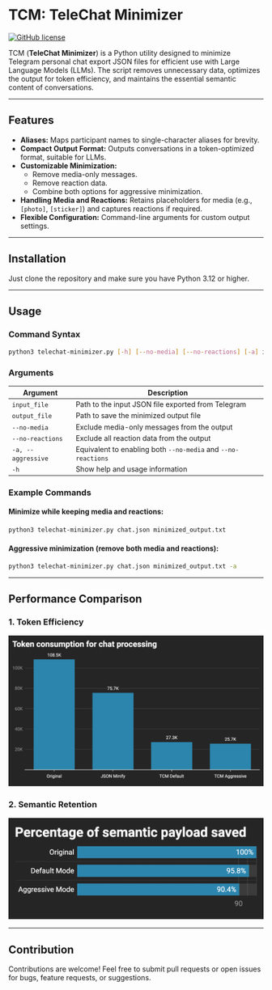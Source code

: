 # TCM: TeleChat Minimizer
[![GitHub license](https://img.shields.io/badge/license-BSD%202--Clause-blue.svg)](https://raw.githubusercontent.com/andr13/telechat-minimizer/refs/heads/master/LICENSE)

TCM (**TeleChat Minimizer**) is a Python utility designed to minimize Telegram personal chat export JSON files for efficient use with Large Language Models (LLMs). The script removes unnecessary data, optimizes the output for token efficiency, and maintains the essential semantic content of conversations.

---

## Features

- **Aliases:** Maps participant names to single-character aliases for brevity.
- **Compact Output Format:** Outputs conversations in a token-optimized format, suitable for LLMs.
- **Customizable Minimization:**
  - Remove media-only messages.
  - Remove reaction data.
  - Combine both options for aggressive minimization.
- **Handling Media and Reactions:** Retains placeholders for media (e.g., `[photo]`, `[sticker]`) and captures reactions if required.
- **Flexible Configuration:** Command-line arguments for custom output settings.

---

## Installation

Just clone the repository and make sure you have Python 3.12 or higher.

---

## Usage

### Command Syntax
```bash
python3 telechat-minimizer.py [-h] [--no-media] [--no-reactions] [-a] input_file output_file
```

### Arguments
| Argument         | Description                                                                 |
|------------------|-----------------------------------------------------------------------------|
| `input_file`     | Path to the input JSON file exported from Telegram                        |
| `output_file`    | Path to save the minimized output file                                    |
| `--no-media`     | Exclude media-only messages from the output                              |
| `--no-reactions` | Exclude all reaction data from the output                                |
| `-a, --aggressive` | Equivalent to enabling both `--no-media` and `--no-reactions`            |
| `-h`             | Show help and usage information                                          |

### Example Commands

#### Minimize while keeping media and reactions:
```bash
python3 telechat-minimizer.py chat.json minimized_output.txt
```

#### Aggressive minimization (remove both media and reactions):
```bash
python3 telechat-minimizer.py chat.json minimized_output.txt -a
```

---


## Performance Comparison

### 1. Token Efficiency
![Token Efficiency](assets/1.png)

### 2. Semantic Retention
![Semantic Retention](assets/2.png)

---


## Contribution

Contributions are welcome! Feel free to submit pull requests or open issues for bugs, feature requests, or suggestions.

